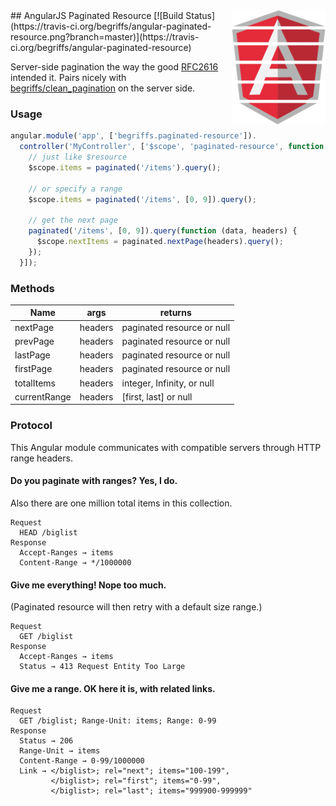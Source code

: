 <img src="img/paginated-resource-logo.png" alt="Logo" align="right" />
## AngularJS Paginated Resource
[![Build Status](https://travis-ci.org/begriffs/angular-paginated-resource.png?branch=master)](https://travis-ci.org/begriffs/angular-paginated-resource)

Server-side pagination the way the good
[RFC2616](http://www.w3.org/Protocols/rfc2616/rfc2616-sec14.html#sec14.16) intended it. Pairs
nicely with [begriffs/clean_pagination](https://github.com/begriffs/clean_pagination) on the
server side.

### Usage

```js
angular.module('app', ['begriffs.paginated-resource']).
  controller('MyController', ['$scope', 'paginated-resource', function ($scope, paginated) {
    // just like $resource
    $scope.items = paginated('/items').query();

    // or specify a range
    $scope.items = paginated('/items', [0, 9]).query();

    // get the next page
    paginated('/items', [0, 9]).query(function (data, headers) {
      $scope.nextItems = paginated.nextPage(headers).query();
    });
  }]);
```

### Methods

<table>
  <thead>
    <tr>
      <th>Name</th>
      <th>args</th>
      <th>returns</th>
    </tr>
  </thead>
  <tbody>
    <tr>
      <td>nextPage</td>
      <td>headers</td>
      <td>paginated resource or null</td>
    </tr>
    <tr>
      <td>prevPage</td>
      <td>headers</td>
      <td>paginated resource or null</td>
    </tr>
    <tr>
      <td>lastPage</td>
      <td>headers</td>
      <td>paginated resource or null</td>
    </tr>
    <tr>
      <td>firstPage</td>
      <td>headers</td>
      <td>paginated resource or null</td>
    </tr>
    <tr>
      <td>totalItems</td>
      <td>headers</td>
      <td>integer, Infinity, or null</td>
    </tr>
    <tr>
      <td>currentRange</td>
      <td>headers</td>
      <td>[first, last] or null</td>
    </tr>
  </tbody>
</table>

### Protocol

This Angular module communicates with compatible servers through HTTP range headers.

#### Do you paginate with ranges? Yes, I do.

Also there are one million total items in this collection.

```
Request
  HEAD /biglist
Response
  Accept-Ranges → items
  Content-Range → */1000000
```

#### Give me everything! Nope too much.

(Paginated resource will then retry with a default size range.)

```
Request
  GET /biglist
Response
  Accept-Ranges → items
  Status → 413 Request Entity Too Large
```

#### Give me a range. OK here it is, with related links.

```
Request
  GET /biglist; Range-Unit: items; Range: 0-99
Response
  Status → 206
  Range-Unit → items
  Content-Range → 0-99/1000000
  Link → </biglist>; rel="next"; items="100-199",
         </biglist>; rel="first"; items="0-99",
         </biglist>; rel="last"; items="999900-999999"
```
